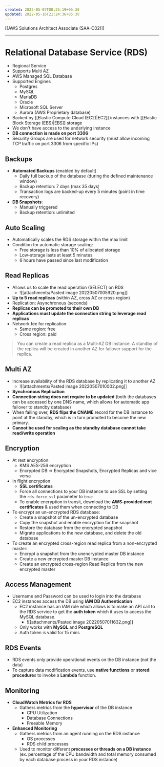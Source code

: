 ```yaml
---
created: 2022-05-07T00:25:19+05:30
updated: 2022-05-16T21:24:36+05:30
---
```

[[AWS Solutions Architect Associate (SAA-C02)]]

---

# Relational Database Service (RDS)
- Regional Service
- Supports Multi AZ
- AWS Managed SQL Database
- Supported Engines
	-   Postgres
	-   MySQL
	-   MariaDB
	-   Oracle
	-   Microsoft SQL Server
	-   Aurora (AWS Proprietary database)
- Backed by [[Elastic Compute Cloud (EC2)|EC2]] instances with [[Elastic Block Storage (EBS)|EBS]] storage
- We don't have access to the underlying instance
- **DB connection is made on port 3306**
- Security Groups are used for network security (must allow incoming TCP traffic on port 3306 from specific IPs)

## Backups
-   **Automated Backups** (enabled by default)
    -   Daily full backup of the database (during the defined maintenance window)
    -   Backup retention: 7 days (max 35 days)
    -   Transaction logs are backed-up every 5 minutes (point in time recovery)
-   **DB Snapshots**:
    -   Manually triggered
    -   Backup retention: unlimited

## Auto Scaling
- Automatically scales the RDS storage within the max limit
- Condition for automatic storage scaling:
    -   Free storage is less than 10% of allocated storage
    -   Low-storage lasts at least 5 minutes
    -   6 hours have passed since last modification

## Read Replicas
- Allows us to scale the read operation (SELECT) on RDS
	- ![[attachments/Pasted image 20220507005920.png]]
- **Up to 5 read replicas** (within AZ, cross AZ or cross region)
- Replication: Asynchronous (seconds)
- **Replicas can be promoted to their own DB**
- **Applications must update the connection string to leverage read replicas**
- Network fee for replication
	- Same region: free
	- Cross region: paid

> You can create a read replica as a Multi-AZ DB instance. A standby of the replica will be created in another AZ for failover support for the replica.

## Multi AZ
- Increase availability of the RDS database by replicating it to another AZ
	- ![[attachments/Pasted image 20220507010002.png]]
- **Synchronous Replication**
- **Connection string does not require to be updated** (both the databases can be accessed by one DNS name, which allows for automatic app failover to standby database)
- When failing over, **RDS flips the CNAME** record for the DB instance to point at the standby, which is in turn promoted to become the new primary.
- **Cannot be used for scaling as the standby database cannot take read/write operation**

## Encryption
- At rest encryption
	- KMS AES-256 encryption
	- Encrypted DB  => Encrypted Snapshots, Encrypted Replicas and vice versa
- In flight encryption
	- **SSL certificates**
	- Force all connections to your DB instance to use SSL by setting the `rds.force_ssl` parameter to `true`
	- To enable encryption in transit, download the **AWS-provided root certificates** & used them when connecting to DB
- To encrypt an un-encrypted RDS database:
    -   Create a snapshot of the un-encrypted database
    -   Copy the snapshot and enable encryption for the snapshot
    -   Restore the database from the encrypted snapshot
    -   Migrate applications to the new database, and delete the old database
- To create an encrypted cross-region read replica from a non-encrypted master:
	- Encrypt a snapshot from the unencrypted master DB instance
	- Create a new encrypted master DB instance
	- Create an encrypted cross-region Read Replica from the new encrypted master

## Access Management
- Username and Password can be used to login into the database
- EC2 instances access the DB using **IAM DB Authentication**
	- EC2 instance has an IAM role which allows is to make an API call to the RDS service to get the **auth token** which it uses to access the MySQL database.
		- ![[attachments/Pasted image 20220507011632.png]]
	- Only works with **MySQL** and **PostgreSQL**
	- Auth token is valid for 15 mins

## RDS Events
- RDS events only provide operational events on the DB instance (not the data)
- To capture data modification events, use **native functions** or **stored procedure**s to invoke a **Lambda** function.

## Monitoring
- **CloudWatch Metrics for RDS**
	- Gathers metrics from the **hypervisor** of the DB instance
		- CPU Utilization
		- Database Connections
		- Freeable Memory
- **Enhanced Monitoring**
	- Gathers metrics from an agent running on the RDS instance
		- OS processes
		- RDS child processes
	- Used to monitor different **processes or threads on a DB instance** (ex. percentage of the CPU bandwidth and total memory consumed by each database process in your RDS instance)